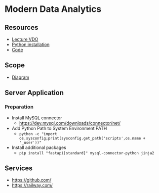 # Modern Data Analytics

## Resources

- [Lecture VDO](https://www.youtube.com/playlist?list=PLNGLpHQhvGruf8ZSVF4f-OolEUYlgWvzG)
- [Python installation](https://github.com/im-data-class/lectures/blob/main/T01%20-%20Python%20Installation/README.md)
- [Code](https://drive.google.com/drive/folders/1WB4c9MgdQ-e_R7BFtJamRb_OpmPX_PX7?usp=sharing)

## Scope

- [Diagram](https://link.excalidraw.com/l/9PltHIQHZMD/79Vlmq74ngJ)

## Server Application

### Preparation

- Install MySQL connector
  - https://dev.mysql.com/downloads/connector/net/
- Add Python Path to System Environment PATH
  - `python -c "import os,sysconfig;print(sysconfig.get_path('scripts',os.name + '_user'))"`
- Install additional packages
  - `pip install "fastapi[standard]" mysql-connector-python jinja2`

## Services

- https://github.com/
- https://railway.com/
